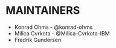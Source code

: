 # MAINTAINERS

- Konrad Ohms - @konrad-ohms
- Milica Cvrkota - @Milica-Cvrkota-IBM
- Fredrik Gundersen
